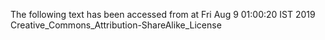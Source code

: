 The following text has been accessed from at Fri Aug 9 01:00:20 IST 2019
Creative_Commons_Attribution-ShareAlike_License
